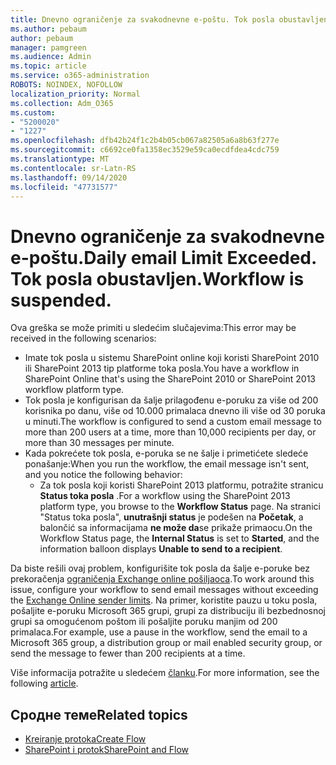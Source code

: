 ```yaml
---
title: Dnevno ograničenje za svakodnevne e-poštu. Tok posla obustavljen.
ms.author: pebaum
author: pebaum
manager: pamgreen
ms.audience: Admin
ms.topic: article
ms.service: o365-administration
ROBOTS: NOINDEX, NOFOLLOW
localization_priority: Normal
ms.collection: Adm_O365
ms.custom:
- "5200020"
- "1227"
ms.openlocfilehash: dfb42b24f1c2b4b05cb067a82505a6a8b63f277e
ms.sourcegitcommit: c6692ce0fa1358ec3529e59ca0ecdfdea4cdc759
ms.translationtype: MT
ms.contentlocale: sr-Latn-RS
ms.lasthandoff: 09/14/2020
ms.locfileid: "47731577"
---
```

# <a name="daily-email-limit-exceeded-workflow-is-suspended"></a><span data-ttu-id="d3bfd-103">Dnevno ograničenje za svakodnevne e-poštu.</span><span class="sxs-lookup"><span data-stu-id="d3bfd-103">Daily email Limit Exceeded.</span></span> <span data-ttu-id="d3bfd-104">Tok posla obustavljen.</span><span class="sxs-lookup"><span data-stu-id="d3bfd-104">Workflow is suspended.</span></span>

<span data-ttu-id="d3bfd-105">Ova greška se može primiti u sledećim slučajevima:</span><span class="sxs-lookup"><span data-stu-id="d3bfd-105">This error may be received in the following scenarios:</span></span>

- <span data-ttu-id="d3bfd-106">Imate tok posla u sistemu SharePoint online koji koristi SharePoint 2010 ili SharePoint 2013 tip platforme toka posla.</span><span class="sxs-lookup"><span data-stu-id="d3bfd-106">You have a workflow in SharePoint Online that's using the SharePoint 2010 or SharePoint 2013 workflow platform type.</span></span>
- <span data-ttu-id="d3bfd-107">Tok posla je konfigurisan da šalje prilagođenu e-poruku za više od 200 korisnika po danu, više od 10.000 primalaca dnevno ili više od 30 poruka u minuti.</span><span class="sxs-lookup"><span data-stu-id="d3bfd-107">The workflow is configured to send a custom email message to more than 200 users at a time, more than 10,000 recipients per day, or more than 30 messages per minute.</span></span>
- <span data-ttu-id="d3bfd-108">Kada pokrećete tok posla, e-poruka se ne šalje i primetićete sledeće ponašanje:</span><span class="sxs-lookup"><span data-stu-id="d3bfd-108">When you run the workflow, the email message isn't sent, and you notice the following behavior:</span></span>
    - <span data-ttu-id="d3bfd-109">Za tok posla koji koristi SharePoint 2013 platformu, potražite stranicu **Status toka posla** .</span><span class="sxs-lookup"><span data-stu-id="d3bfd-109">For a workflow using the SharePoint 2013 platform type, you browse to the **Workflow Status** page.</span></span> <span data-ttu-id="d3bfd-110">Na stranici "Status toka posla", **unutrašnji status** je podešen na **Početak**, a balončić sa informacijama **ne može da**se prikaže primaocu.</span><span class="sxs-lookup"><span data-stu-id="d3bfd-110">On the Workflow Status page, the **Internal Status** is set to **Started**, and the information balloon displays **Unable to send to a recipient**.</span></span>

<span data-ttu-id="d3bfd-111">Da biste rešili ovaj problem, konfigurišite tok posla da šalje e-poruke bez prekoračenja [ograničenja Exchange online pošiljaoca](https://docs.microsoft.com/office365/servicedescriptions/exchange-online-service-description/exchange-online-limits#recipientlimits).</span><span class="sxs-lookup"><span data-stu-id="d3bfd-111">To work around this issue, configure your workflow to send email messages without exceeding the [Exchange Online sender limits](https://docs.microsoft.com/office365/servicedescriptions/exchange-online-service-description/exchange-online-limits#recipientlimits).</span></span> <span data-ttu-id="d3bfd-112">Na primer, koristite pauzu u toku posla, pošaljite e-poruku Microsoft 365 grupi, grupi za distribuciju ili bezbednosnoj grupi sa omogućenom poštom ili pošaljite poruku manjim od 200 primalaca.</span><span class="sxs-lookup"><span data-stu-id="d3bfd-112">For example, use a pause in the workflow, send the email to a Microsoft 365 group, a distribution group or mail enabled security group, or send the message to fewer than 200 recipients at a time.</span></span>


<span data-ttu-id="d3bfd-113">Više informacija potražite u sledećem [članku](https://support.microsoft.com/help/3150442/daily-email-limit-has-exceeded-and-your-workflow-has-been-suspended-or).</span><span class="sxs-lookup"><span data-stu-id="d3bfd-113">For more information, see the following [article](https://support.microsoft.com/help/3150442/daily-email-limit-has-exceeded-and-your-workflow-has-been-suspended-or).</span></span>

## <a name="related-topics"></a><span data-ttu-id="d3bfd-114">Сродне теме</span><span class="sxs-lookup"><span data-stu-id="d3bfd-114">Related topics</span></span>
- [<span data-ttu-id="d3bfd-115">Kreiranje protoka</span><span class="sxs-lookup"><span data-stu-id="d3bfd-115">Create Flow</span></span>](https://support.office.com/article/Create-a-flow-for-a-list-or-library-in-SharePoint-Online-or-OneDrive-for-Business-a9c3e03b-0654-46af-a254-20252e580d01) 
- [<span data-ttu-id="d3bfd-116">SharePoint i protok</span><span class="sxs-lookup"><span data-stu-id="d3bfd-116">SharePoint and Flow</span></span>](https://flow.microsoft.com/blog/sharepoint-and-flow/) 
